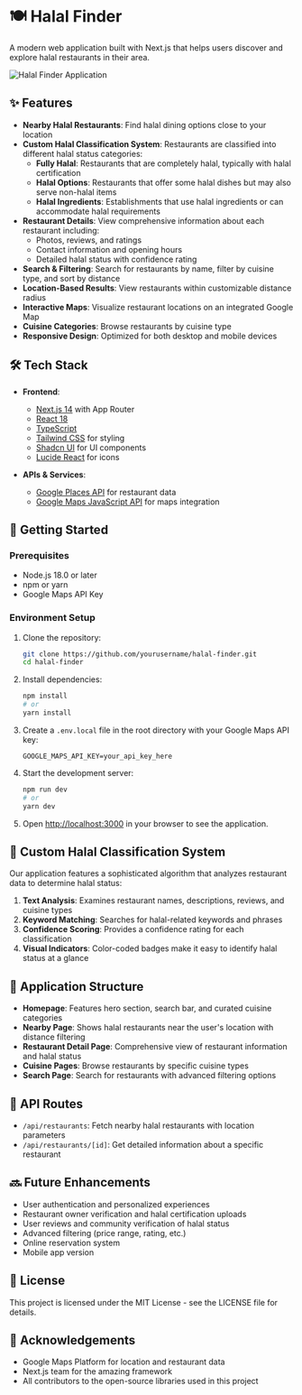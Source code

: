 # 🍽️ Halal Finder

A modern web application built with Next.js that helps users discover and explore halal restaurants in their area.

![Halal Finder Application](https://placehold.co/600x400?text=Halal+Finder+App&font=montserrat)

## ✨ Features

- **Nearby Halal Restaurants**: Find halal dining options close to your location
- **Custom Halal Classification System**: Restaurants are classified into different halal status categories:
  - **Fully Halal**: Restaurants that are completely halal, typically with halal certification
  - **Halal Options**: Restaurants that offer some halal dishes but may also serve non-halal items
  - **Halal Ingredients**: Establishments that use halal ingredients or can accommodate halal requirements
- **Restaurant Details**: View comprehensive information about each restaurant including:
  - Photos, reviews, and ratings
  - Contact information and opening hours
  - Detailed halal status with confidence rating
- **Search & Filtering**: Search for restaurants by name, filter by cuisine type, and sort by distance
- **Location-Based Results**: View restaurants within customizable distance radius
- **Interactive Maps**: Visualize restaurant locations on an integrated Google Map
- **Cuisine Categories**: Browse restaurants by cuisine type
- **Responsive Design**: Optimized for both desktop and mobile devices

## 🛠️ Tech Stack

- **Frontend**:
  - [Next.js 14](https://nextjs.org/) with App Router
  - [React 18](https://reactjs.org/)
  - [TypeScript](https://www.typescriptlang.org/)
  - [Tailwind CSS](https://tailwindcss.com/) for styling
  - [Shadcn UI](https://ui.shadcn.com/) for UI components
  - [Lucide React](https://lucide.dev/) for icons

- **APIs & Services**:
  - [Google Places API](https://developers.google.com/maps/documentation/places/web-service/overview) for restaurant data
  - [Google Maps JavaScript API](https://developers.google.com/maps/documentation/javascript/overview) for maps integration

## 🚀 Getting Started

### Prerequisites

- Node.js 18.0 or later
- npm or yarn
- Google Maps API Key

### Environment Setup

1. Clone the repository:
   ```bash
   git clone https://github.com/yourusername/halal-finder.git
   cd halal-finder
   ```

2. Install dependencies:
   ```bash
   npm install
   # or
   yarn install
   ```

3. Create a `.env.local` file in the root directory with your Google Maps API key:
   ```
   GOOGLE_MAPS_API_KEY=your_api_key_here
   ```

4. Start the development server:
   ```bash
   npm run dev
   # or
   yarn dev
   ```

5. Open [http://localhost:3000](http://localhost:3000) in your browser to see the application.

## 🌟 Custom Halal Classification System

Our application features a sophisticated algorithm that analyzes restaurant data to determine halal status:

1. **Text Analysis**: Examines restaurant names, descriptions, reviews, and cuisine types
2. **Keyword Matching**: Searches for halal-related keywords and phrases
3. **Confidence Scoring**: Provides a confidence rating for each classification
4. **Visual Indicators**: Color-coded badges make it easy to identify halal status at a glance

## 📱 Application Structure

- **Homepage**: Features hero section, search bar, and curated cuisine categories
- **Nearby Page**: Shows halal restaurants near the user's location with distance filtering
- **Restaurant Detail Page**: Comprehensive view of restaurant information and halal status
- **Cuisine Pages**: Browse restaurants by specific cuisine types
- **Search Page**: Search for restaurants with advanced filtering options

## 🔄 API Routes

- `/api/restaurants`: Fetch nearby halal restaurants with location parameters
- `/api/restaurants/[id]`: Get detailed information about a specific restaurant

## 🔜 Future Enhancements

- User authentication and personalized experiences
- Restaurant owner verification and halal certification uploads
- User reviews and community verification of halal status
- Advanced filtering (price range, rating, etc.)
- Online reservation system
- Mobile app version

## 📝 License

This project is licensed under the MIT License - see the LICENSE file for details.

## 🙏 Acknowledgements

- Google Maps Platform for location and restaurant data
- Next.js team for the amazing framework
- All contributors to the open-source libraries used in this project
